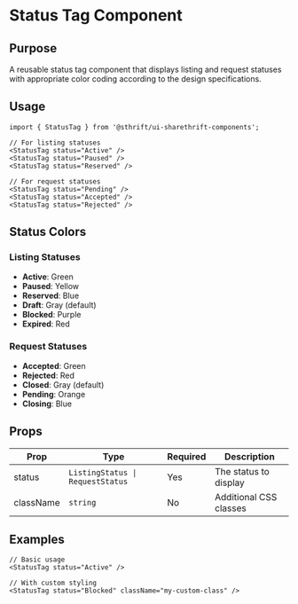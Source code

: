 # Status Tag Component

## Purpose
A reusable status tag component that displays listing and request statuses with appropriate color coding according to the design specifications.

## Usage

```tsx
import { StatusTag } from '@sthrift/ui-sharethrift-components';

// For listing statuses
<StatusTag status="Active" />
<StatusTag status="Paused" />
<StatusTag status="Reserved" />

// For request statuses  
<StatusTag status="Pending" />
<StatusTag status="Accepted" />
<StatusTag status="Rejected" />
```

## Status Colors

### Listing Statuses
- **Active**: Green
- **Paused**: Yellow  
- **Reserved**: Blue
- **Draft**: Gray (default)
- **Blocked**: Purple
- **Expired**: Red

### Request Statuses
- **Accepted**: Green
- **Rejected**: Red
- **Closed**: Gray (default)
- **Pending**: Orange
- **Closing**: Blue

## Props

| Prop | Type | Required | Description |
|------|------|----------|-------------|
| status | `ListingStatus \| RequestStatus` | Yes | The status to display |
| className | `string` | No | Additional CSS classes |

## Examples

```tsx
// Basic usage
<StatusTag status="Active" />

// With custom styling
<StatusTag status="Blocked" className="my-custom-class" />
```